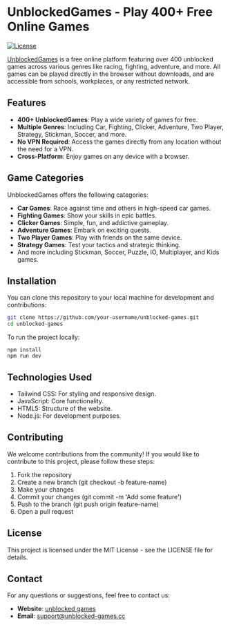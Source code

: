 # UnblockedGames - Play 400+ Free Online Games

[![License](https://img.shields.io/badge/license-MIT-green.svg)](LICENSE)

[UnblockedGames](https://unblocked-games.cc) is a free online platform featuring over 400 unblocked games across various genres like racing, fighting, adventure, and more. All games can be played directly in the browser without downloads, and are accessible from schools, workplaces, or any restricted network.

## Features

- **400+ UnblockedGames**: Play a wide variety of games for free.
- **Multiple Genres**: Including Car, Fighting, Clicker, Adventure, Two Player, Strategy, Stickman, Soccer, and more.
- **No VPN Required**: Access the games directly from any location without the need for a VPN.
- **Cross-Platform**: Enjoy games on any device with a browser.

## Game Categories

UnblockedGames offers the following categories:

- **Car Games**: Race against time and others in high-speed car games.
- **Fighting Games**: Show your skills in epic battles.
- **Clicker Games**: Simple, fun, and addictive gameplay.
- **Adventure Games**: Embark on exciting quests.
- **Two Player Games**: Play with friends on the same device.
- **Strategy Games**: Test your tactics and strategic thinking.
- And more including Stickman, Soccer, Puzzle, IO, Multiplayer, and Kids games.

## Installation

You can clone this repository to your local machine for development and contributions:

```bash
git clone https://github.com/your-username/unblocked-games.git
cd unblocked-games
```

To run the project locally:
```
npm install
npm run dev
```

## Technologies Used
* Tailwind CSS: For styling and responsive design.
* JavaScript: Core functionality.
* HTML5: Structure of the website.
* Node.js: For development purposes.

##  Contributing
We welcome contributions from the community! If you would like to contribute to this project, please follow these steps:
1. Fork the repository
2. Create a new branch (git checkout -b feature-name)
3. Make your changes
4. Commit your changes (git commit -m 'Add some feature')
5. Push to the branch (git push origin feature-name)
6. Open a pull request

## License
This project is licensed under the MIT License - see the LICENSE file for details.

## Contact
For any questions or suggestions, feel free to contact us:

- **Website**: [unblocked games](https://unblocked-games.cc)
- **Email**: support@unblocked-games.cc
